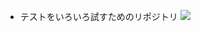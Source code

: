 - テストをいろいろ試すためのリポジトリ
  ![](https://storage.googleapis.com/zenn-user-upload/c942fb711b254b722bd63814.png)
